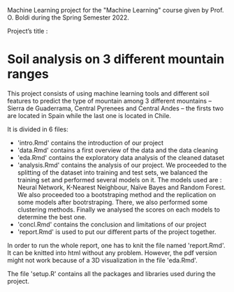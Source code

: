 Machine Learning project for the "Machine Learning" course given by Prof. O. Boldi during the Spring Semester 2022.

Project’s title : 
# Soil analysis on 3 different mountain ranges

This project consists of using machine learning tools and different soil features to predict the type of mountain among 3 different mountains – Sierra de Guaderrama, Central Pyrenees and Central Andes – the firsts two are located in Spain while the last one is located in Chile. 

It is divided in 6 files:
- 'intro.Rmd' contains the introduction of our project 
- 'data.Rmd' contains a first overview of the data and the data cleaning 
- 'eda.Rmd' contains the exploratory data analysis of the cleaned dataset
- 'analysis.Rmd' contains the analysis of our project. 
  We proceeded to the splitting of the dataset into training and test sets, we balanced the training set and performed several models on it.
  The models used are : Neural Network, K-Nearest Neighbour, Naïve Bayes and Random Forest. 
  We also proceeded too a bootstraping method and the replication on some models after bootrstraping. 
  There, we also performed some clustering methods. 
  Finally we analysed the scores on each models to determine the best one. 
- 'concl.Rmd' contains the conclusion and limitations of our project 
- 'report.Rmd' is used to put our different parts of the project together. 


In order to run the whole report, one has to knit the file named 'report.Rmd'. It can be knitted into html without any problem. 
However, the pdf version might not work because of a 3D visualization in the file 'eda.Rmd'. 

The file 'setup.R' contains all the packages and libraries used during the project. 

